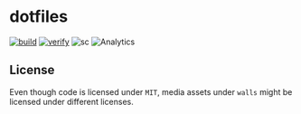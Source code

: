 # dotfiles

[![build](https://github.com/tprasadtp/dotfiles/workflows/lint/badge.svg)](https://github.com/tprasadtp/dotfiles/actions)
[![verify](https://github.com/tprasadtp/dotfiles/workflows/verify/badge.svg)](https://github.com/tprasadtp/dotfiles/actions)
![sc](https://img.shields.io/badge/dynamic/json?color=%230093DD&label=sc&query=%24.commit.verification.reason&url=https%3A%2F%2Fapi.github.com%2Frepos%2Ftprasadtp%2Fdotfiles%2Fcommits%2Fmaster&logo=gnu-privacy-guard&logoColor=white)
![Analytics](https://ga-beacon.prasadt.com/UA-101760811-3/github/dotfiles2?color=yellow&useReferer)

## License

Even though code is licensed under `MIT`, media assets under
`walls` might be licensed under different licenses.
